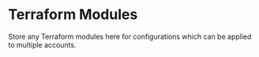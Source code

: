 # Terraform Modules

Store any Terraform modules here for configurations which can be applied to multiple accounts.